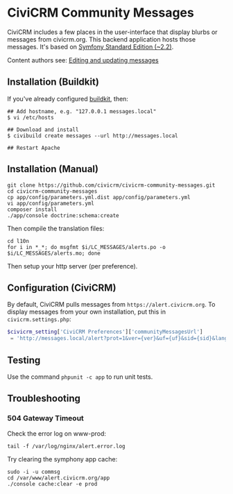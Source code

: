 # CiviCRM Community Messages

CiviCRM includes a few places in the user-interface that display blurbs or
messages from civicrm.org.  This backend application hosts those
messages.  It's based on [Symfony Standard Edition (~2.2)](http://symfony.com/doc/2.2/index.html).

Content authors see: [Editing and updating messages](doc/messages.md)

## Installation (Buildkit)

If you've already configured [buildkit](https://github.com/civicrm/civicrm-buildkit), then:

```
## Add hostname, e.g. "127.0.0.1 messages.local"
$ vi /etc/hosts

## Download and install
$ civibuild create messages --url http://messages.local

## Restart Apache
```

## Installation (Manual)

```
git clone https://github.com/civicrm/civicrm-community-messages.git
cd civicrm-community-messages
cp app/config/parameters.yml.dist app/config/parameters.yml
vi app/config/parameters.yml
composer install
./app/console doctrine:schema:create
```

Then compile the translation files:

```
cd l10n
for i in *_*; do msgfmt $i/LC_MESSAGES/alerts.po -o $i/LC_MESSAGES/alerts.mo; done
```

Then setup your http server (per preference).

## Configuration (CiviCRM)

By default, CiviCRM pulls messages from `https://alert.civicrm.org`. To
display messages from your own installation, put this in `civicrm.settings.php`:

```php
$civicrm_setting['CiviCRM Preferences']['communityMessagesUrl']
 = 'http://messages.local/alert?prot=1&ver={ver}&uf={uf}&sid={sid}&lang={lang}&co={co}';
```

## Testing

Use the command `phpunit -c app` to run unit tests.

## Troubleshooting

### 504 Gateway Timeout

Check the error log on www-prod:

```tail -f /var/log/nginx/alert.error.log```

Try clearing the symphony app cache:

```
sudo -i -u commsg
cd /var/www/alert.civicrm.org/app
./console cache:clear -e prod
```
